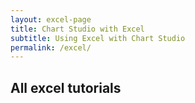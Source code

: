 ```yaml
---
layout: excel-page
title: Chart Studio with Excel
subtitle: Using Excel with Chart Studio
permalink: /excel/
---
```


## All excel tutorials
